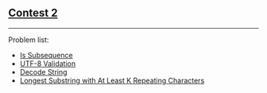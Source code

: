 <h2><a href="https://leetcode.com/contest/leetcode-weekly-contest-3/">Contest 2</a></h2>
<hr>
<p>
Problem list:
<ul>
<li><a href="./is_subsequence.md">Is Subsequence</a></li>
<li><a href="./utf-8_validation.md">UTF-8 Validation</a></li>
<li><a href="./decode_string.md">Decode String</a></li>
<li><a href="./longest_substring_with_at_least_k_repeating_characters.md">Longest Substring with At Least K Repeating Characters</a></li>
</ul>
</p>

